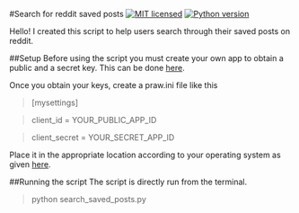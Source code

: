 #Search for reddit saved posts
[![MIT licensed](https://img.shields.io/badge/license-MIT-blue.svg)](https://raw.githubusercontent.com/hyperium/hyper/master/LICENSE) [![Python version](https://img.shields.io/badge/python-3.5-blue.svg)](https://www.python.org/downloads/release/python-350/)

Hello!
I created this script to help users search through their saved posts on reddit.

##Setup
Before using the script you must create your own app to obtain a public and a secret key. This can be done [here](https://ssl.reddit.com/prefs/apps).

Once you obtain your keys, create a praw.ini file like this
> [mysettings]

> client_id = YOUR_PUBLIC_APP_ID

> client_secret = YOUR_SECRET_APP_ID

Place it in the appropriate location according to your operating system as given [here](https://praw.readthedocs.io/en/latest/getting_started/configuration/prawini.html).

##Running the script
The script is directly run from the terminal.
> python search_saved_posts.py

